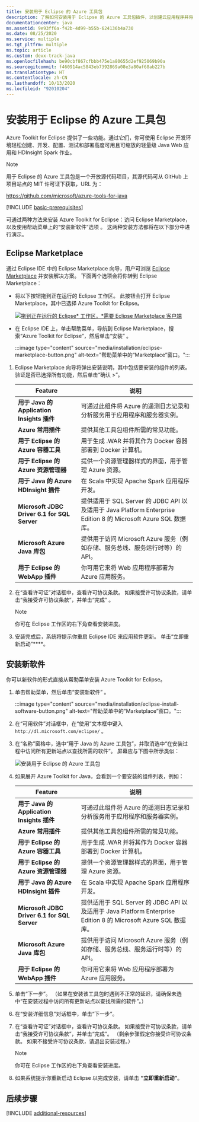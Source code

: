 ```yaml
---
title: 安装用于 Eclipse 的 Azure 工具包
description: 了解如何安装用于 Eclipse 的 Azure 工具包插件，以创建云应用程序并将其部署到 Azure。
documentationcenter: java
ms.assetid: 9e93ff6a-f42b-4d99-b55b-624136b4a730
ms.date: 08/25/2020
ms.service: multiple
ms.tgt_pltfrm: multiple
ms.topic: article
ms.custom: devx-track-java
ms.openlocfilehash: be90cbf867cfbbb475e1a80655d2ef925069b90a
ms.sourcegitcommit: f460914ac5843eb7392869a08e3a80af68ab227b
ms.translationtype: HT
ms.contentlocale: zh-CN
ms.lasthandoff: 10/13/2020
ms.locfileid: "92010204"
---
```

# <a name="installing-the-azure-toolkit-for-eclipse"></a>安装用于 Eclipse 的 Azure 工具包

Azure Toolkit for Eclipse 提供了一些功能。通过它们，你可使用 Eclipse 开发环境轻松创建、开发、配置、测试和部署高度可用且可缩放的轻量级 Java Web 应用和 HDInsight Spark 作业。

> [!NOTE] 
> 
> 用于 Eclipse 的 Azure 工具包是一个开放源代码项目，其源代码可从 GitHub 上项目站点的 MIT 许可证下获取，URL 为： 
> 
> <https://github.com/microsoft/azure-tools-for-java> 
> 

[!INCLUDE [basic-prerequisites](includes/basic-prerequisites.md)]

可通过两种方法来安装 Azure Toolkit for Eclipse：访问 Eclipse Marketplace，以及使用帮助菜单上的“安装新软件”选项 。 这两种安装方法都将在以下部分中进行演示。

## <a name="eclipse-marketplace"></a>Eclipse Marketplace

通过 Eclipse IDE 中的 Eclipse Marketplace 向导，用户可浏览 [Eclipse Marketplace](https://marketplace.eclipse.org/) 并安装解决方案。 下面两个选项会将你转到 Eclipse Marketplace：

   * 将以下按钮拖到正在运行的 Eclipse 工作区。 此按钮会打开 Eclipse Marketplace，其中已选择 Azure Toolkit for Eclipse。

      [![拖到正在运行的 Eclipse* 工作区。*需要 Eclipse Marketplace 客户端](https://marketplace.eclipse.org/sites/all/themes/solstice/public/images/marketplace/btn-install.png)](http://marketplace.eclipse.org/marketplace-client-intro?mpc_install=1919278 "拖到正在运行的 Eclipse* 工作区。*需要 Eclipse Marketplace 客户端")

   * 在 Eclipse IDE 上，单击帮助菜单，导航到 Eclipse Marketplace，搜索“Azure Toolkit for Eclipse”，然后单击“安装”  。

      :::image type="content" source="media/installation/eclipse-marketplace-button.png" alt-text="帮助菜单中的“Marketplace”窗口。"::: 

1. Eclipse Marketplace 向导将弹出安装说明，其中包括要安装的组件的列表。 验证是否已选择所有功能，然后单击“确认 >”。

   | Feature | 说明 | 
   |---|---| 
   | **用于 Java 的 Application Insights 插件** | 可通过此组件将 Azure 的遥测日志记录和分析服务用于应用程序和服务器实例。 | 
   | **Azure 常用插件** | 提供其他工具包组件所需的常见功能。 | 
   | **用于 Eclipse 的 Azure 容器工具** | 用于生成 .WAR 并将其作为 Docker 容器部署到 Docker 计算机。 |
   | **用于 Eclipse 的 Azure 资源管理器** | 提供一个资源管理器样式的界面，用于管理 Azure 资源。 | 
   | **用于 Java 的 Azure HDInsight 插件** | 在 Scala 中实现 Apache Spark 应用程序开发。 |
   | **Microsoft JDBC Driver 6.1 for SQL Server** | 提供适用于 SQL Server 的 JDBC API 以及适用于 Java Platform Enterprise Edition 8 的 Microsoft Azure SQL 数据库。 | 
   | **Microsoft Azure Java 库包** | 提供用于访问 Microsoft Azure 服务（例如存储、服务总线、服务运行时等）的 API。 | 
   | **用于 Eclipse 的 WebApp 插件** | 你可用它来将 Web 应用程序部署为 Azure 应用服务。 | 

1. 在“查看许可证”对话框中，查看许可协议条款。 如果接受许可协议条款，请单击“我接受许可协议条款”，并单击“完成” 。 

   > [!NOTE]
   > 你可在 Eclipse 工作区的右下角查看安装进度。

4. 安装完成后，系统将提示你重启 Eclipse IDE 来应用软件更新。 单击“立即重新启动”****。

## <a name="install-new-software"></a>安装新软件

你可以新软件的形式直接从帮助菜单安装 Azure Toolkit for Eclipse。

1. 单击帮助菜单，然后单击“安装新软件” 。

   :::image type="content" source="media/installation/eclipse-install-software-button.png" alt-text="帮助菜单中的“Marketplace”窗口。"::: 

1. 在“可用软件”对话框中，在“使用”文本框中键入 `http://dl.microsoft.com/eclipse/` 。

1. 在“名称”窗格中，选中“用于 Java 的 Azure 工具包”，并取消选中“在安装过程中访问所有更新站点以查找所需的软件”。   屏幕应与下图中所示类似：

   ![安装用于 Eclipse 的 Azure 工具包][02]

1. 如果展开 Azure Toolkit for Java，会看到一个要安装的组件列表，例如：

   | Feature | 说明 | 
   |---|---| 
   | **用于 Java 的 Application Insights 插件** | 可通过此组件将 Azure 的遥测日志记录和分析服务用于应用程序和服务器实例。 | 
   | **Azure 常用插件** | 提供其他工具包组件所需的常见功能。 | 
   | **用于 Eclipse 的 Azure 容器工具** | 用于生成 .WAR 并将其作为 Docker 容器部署到 Docker 计算机。 |
   | **用于 Eclipse 的 Azure 资源管理器** | 提供一个资源管理器样式的界面，用于管理 Azure 资源。 | 
   | **用于 Java 的 Azure HDInsight 插件** | 在 Scala 中实现 Apache Spark 应用程序开发。 |
   | **Microsoft JDBC Driver 6.1 for SQL Server** | 提供适用于 SQL Server 的 JDBC API 以及适用于 Java Platform Enterprise Edition 8 的 Microsoft Azure SQL 数据库。 | 
   | **Microsoft Azure Java 库包** | 提供用于访问 Microsoft Azure 服务（例如存储、服务总线、服务运行时等）的 API。 | 
   | **用于 Eclipse 的 WebApp 插件** | 你可用它来将 Web 应用程序部署为 Azure 应用服务。 | 

1. 单击“下一步”。 （如果在安装该工具包时遇到不正常的延迟，请确保未选中“在安装过程中访问所有更新站点以查找所需的软件”。）

1. 在“安装详细信息”对话框中，单击“下一步”。 

1. 在“查看许可证”对话框中，查看许可协议条款。 如果接受许可协议条款，请单击“我接受许可协议条款”，并单击“完成”。  （剩余步骤假定你接受许可协议条款。 如果不接受许可协议条款，请退出安装过程。）

   > [!NOTE]
   > 你可在 Eclipse 工作区的右下角查看安装进度。

1. 如果系统提示你重新启动 Eclipse 以完成安装，请单击 **“立即重新启动”**。

## <a name="next-steps"></a>后续步骤

[!INCLUDE [additional-resources](includes/additional-resources.md)]

<!-- URL List -->

<!-- Legacy MSDN URL = https://msdn.microsoft.com/library/azure/hh690946.aspx -->

<!-- IMG List -->
[02]: media/installation/eclipse-installation-02.png

